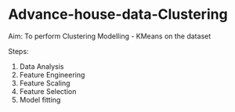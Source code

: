 # Advance-house-data-Clustering

Aim: To perform Clustering Modelling - KMeans on the dataset

Steps:
1. Data Analysis
2. Feature Engineering
3. Feature Scaling
4. Feature Selection
5. Model fitting
